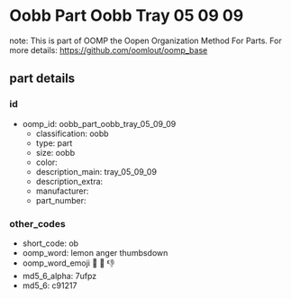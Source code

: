 # Oobb Part Oobb Tray 05 09 09  

note: This is part of OOMP the Oopen Organization Method For Parts. For more details: https://github.com/oomlout/oomp_base

##  part details





### id
* oomp_id: oobb_part_oobb_tray_05_09_09
  * classification: oobb
  * type: part
  * size: oobb
  * color: 
  * description_main: tray_05_09_09
  * description_extra: 
  * manufacturer: 
  * part_number: 

### other_codes
* short_code: ob
* oomp_word: lemon anger thumbsdown
* oomp_word_emoji :lemon: :anger: :thumbsdown:
* md5_6_alpha: 7ufpz
* md5_6: c91217